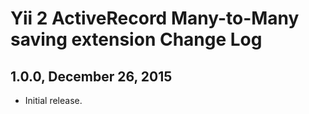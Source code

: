Yii 2 ActiveRecord Many-to-Many saving extension Change Log
===========================================================

1.0.0, December 26, 2015
------------------------

- Initial release.
